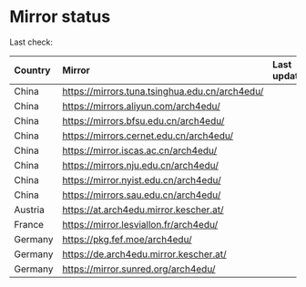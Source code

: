 <script src="./time.js"></script>
# Mirror status
Last check: <script type="text/javascript">localize(1708726584.4428496);</script>

|Country|Mirror|Last update|
|:------|:-----|:----------|
|China|https://mirrors.tuna.tsinghua.edu.cn/arch4edu/|<script type="text/javascript">localize(1708713109);</script>|
|China|https://mirrors.aliyun.com/arch4edu/|<script type="text/javascript">localize(1708669975);</script>|
|China|https://mirrors.bfsu.edu.cn/arch4edu/|<script type="text/javascript">localize(1708713109);</script>|
|China|https://mirrors.cernet.edu.cn/arch4edu/|<script type="text/javascript">localize(1708713109);</script>|
|China|https://mirror.iscas.ac.cn/arch4edu/|<script type="text/javascript">localize(1708669975);</script>|
|China|https://mirrors.nju.edu.cn/arch4edu/|<script type="text/javascript">localize(1708626571);</script>|
|China|https://mirror.nyist.edu.cn/arch4edu/|<script type="text/javascript">localize(1708713109);</script>|
|China|https://mirrors.sau.edu.cn/arch4edu/|<script type="text/javascript">localize(1708713109);</script>|
|Austria|https://at.arch4edu.mirror.kescher.at/|<script type="text/javascript">localize(1708713109);</script>|
|France|https://mirror.lesviallon.fr/arch4edu/|<script type="text/javascript">localize(1708669975);</script>|
|Germany|https://pkg.fef.moe/arch4edu/|<script type="text/javascript">localize(1708713109);</script>|
|Germany|https://de.arch4edu.mirror.kescher.at/|<script type="text/javascript">localize(1708713109);</script>|
|Germany|https://mirror.sunred.org/arch4edu/|<script type="text/javascript">localize(1708713109);</script>|

<script src="./tablefilter/tablefilter.js"></script>
<script src="./table.js"></script>